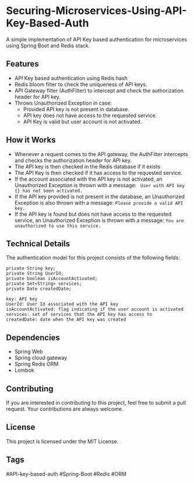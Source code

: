# Securing-Microservices-Using-API-Key-Based-Auth
A simple implementation of API Key based authentication for microservices using Spring Boot and Redis stack.


## Features
* API Key based authentication using Redis hash
* Redis bloom filter to check the uniqueness of API keys.
* API Gateway filter (AuthFilter) to intercept and check the authorization header for API key.
* Throws Unauthorized Exception in case: 
  * Provided API key is not present in database. 
  * API key does not have access to the requested service.
  * API Key is valid but user account is not activated. 

## How it Works 
* Whenever a request comes to the API gateway, the AuthFilter intercepts and checks the authorization header for API key. 
* The API key is then checked in the Redis database if it exists 
* The API Key is then checked if it has access to the requested service.
* If the account associated with the API key is not activated, an Unauthorized Exception is thrown with a message: ``` User with API key {} has not been activated.```
* If the API key provided is not present in the database, an Unauthorized Exception is also thrown with a message: ```Please provide a valid API key.``` 
* If the API key is found but does not have access to the requested service, an Unauthorized Exception is thrown with a message: ```You are unauthorized to use this service.```

## Technical Details 
The authentication model for this project consists of the following fields:
``` 
private String key;
private String UserId;
private boolean isAccountActivated;
private Set<String> services;
private Date createdDate; 
```
```
key: API key
UserId: User Id associated with the API key
isAccountActivated: flag indicating if the user account is activated
services: set of services that the API key has access to
createdDate: date when the API key was created
```

## Dependencies
* Spring Web 
* Spring cloud gateway
* Spring Redis ORM
* Lombok


## Contributing
If you are interested in contributing to this project, feel free to submit a pull request. Your contributions are always welcome. 
## License
This project is licensed under the MIT License.

## Tags
#API-key-based-auth #Spring-Boot #Redis #ORM
